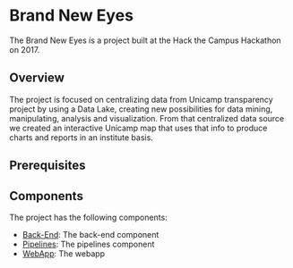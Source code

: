 # Brand New Eyes  
The Brand New Eyes is a project built at the Hack the Campus Hackathon on 2017.
## Overview
The project is focused on centralizing data from Unicamp transparency project by using a Data Lake, creating new possibilities for data mining, manipulating, analysis and visualization.
From that centralized data source we created an interactive Unicamp map that uses that info to produce charts and reports in an institute basis.
## Prerequisites
## Components
The project has the following components:
* [Back-End](back-end): The back-end component
* [Pipelines](pipelines): The pipelines component
* [WebApp](webapp): The webapp
